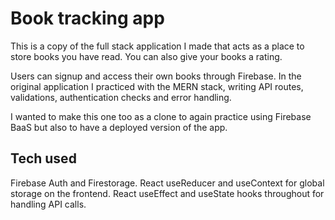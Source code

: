 # Book tracking app

This is a copy of the full stack application I made that acts as a place to store books you have read.
You can also give your books a rating.

Users can signup and access their own books through Firebase. In the original application I practiced with the MERN stack, writing API routes, validations, authentication checks and error handling.

I wanted to make this one too as a clone to again practice using Firebase BaaS but also to have a deployed version of the app.

## Tech used

Firebase Auth and Firestorage.
React useReducer and useContext for global storage on the frontend. React useEffect and useState hooks throughout for handling API calls.
